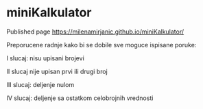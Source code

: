 # miniKalkulator
Published page
https://milenamirjanic.github.io/miniKalkulator/


Preporucene radnje kako bi se dobile sve moguce ispisane poruke:

I slucaj:
nisu upisani brojevi

II slucaj
nije upisan prvi ili drugi broj

III slucaj:
deljenje nulom

IV slucaj:
deljenje sa ostatkom celobrojnih vrednosti
